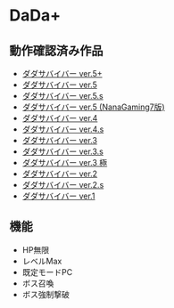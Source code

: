 
# DaDa+

## 動作確認済み作品

 - [ダダサバイバー ver.5+](https://scratch.mit.edu/projects/792621812/)
 - [ダダサバイバー ver.5](https://scratch.mit.edu/projects/791050833/)
 - [ダダサバイバー ver.5.s](https://scratch.mit.edu/projects/792111340/)
 - [ダダサバイバー ver.5 (NanaGaming7版)](https://scratch.mit.edu/projects/786654053/)
 - [ダダサバイバー ver.4](https://scratch.mit.edu/projects/789780427/)
 - [ダダサバイバー ver.4.s](https://scratch.mit.edu/projects/790997650/)
 - [ダダサバイバー ver.3](https://scratch.mit.edu/projects/787142816/)
 - [ダダサバイバー ver.3.s](https://scratch.mit.edu/projects/788154682/)
 - [ダダサバイバー ver.3 極](https://scratch.mit.edu/projects/788389771/)
 - [ダダサバイバー ver.2](https://scratch.mit.edu/projects/785201439/)
 - [ダダサバイバー ver.2.s](https://scratch.mit.edu/projects/786484365/)
 - [ダダサバイバー ver.1](https://scratch.mit.edu/projects/784353744/)
 <!-- - [ダダサバイバー ver.1](https://scratch.mit.edu/projects/784353744/) -->


## 機能

 - HP無限
 - レベルMax
 - 既定モードPC
 - ボス召喚
 - ボス強制撃破
